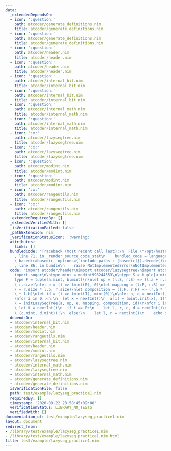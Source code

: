 ```yaml
---
data:
  _extendedDependsOn:
  - icon: ':question:'
    path: atcoder/generate_definitions.nim
    title: atcoder/generate_definitions.nim
  - icon: ':question:'
    path: atcoder/generate_definitions.nim
    title: atcoder/generate_definitions.nim
  - icon: ':question:'
    path: atcoder/header.nim
    title: atcoder/header.nim
  - icon: ':question:'
    path: atcoder/header.nim
    title: atcoder/header.nim
  - icon: ':question:'
    path: atcoder/internal_bit.nim
    title: atcoder/internal_bit.nim
  - icon: ':question:'
    path: atcoder/internal_bit.nim
    title: atcoder/internal_bit.nim
  - icon: ':question:'
    path: atcoder/internal_math.nim
    title: atcoder/internal_math.nim
  - icon: ':question:'
    path: atcoder/internal_math.nim
    title: atcoder/internal_math.nim
  - icon: ':x:'
    path: atcoder/lazysegtree.nim
    title: atcoder/lazysegtree.nim
  - icon: ':x:'
    path: atcoder/lazysegtree.nim
    title: atcoder/lazysegtree.nim
  - icon: ':question:'
    path: atcoder/modint.nim
    title: atcoder/modint.nim
  - icon: ':question:'
    path: atcoder/modint.nim
    title: atcoder/modint.nim
  - icon: ':x:'
    path: atcoder/rangeutils.nim
    title: atcoder/rangeutils.nim
  - icon: ':x:'
    path: atcoder/rangeutils.nim
    title: atcoder/rangeutils.nim
  _extendedRequiredBy: []
  _extendedVerifiedWith: []
  _isVerificationFailed: false
  _pathExtension: nim
  _verificationStatusIcon: ':warning:'
  attributes:
    links: []
  bundledCode: "Traceback (most recent call last):\n  File \"/opt/hostedtoolcache/Python/3.9.6/x64/lib/python3.9/site-packages/onlinejudge_verify/documentation/build.py\"\
    , line 71, in _render_source_code_stat\n    bundled_code = language.bundle(stat.path,\
    \ basedir=basedir, options={'include_paths': [basedir]}).decode()\n  File \"/opt/hostedtoolcache/Python/3.9.6/x64/lib/python3.9/site-packages/onlinejudge_verify/languages/nim.py\"\
    , line 86, in bundle\n    raise NotImplementedError\nNotImplementedError\n"
  code: "import atcoder/header\nimport atcoder/lazysegtree\nimport atcoder/modint\n\
    import sugar\n\ntype mint = modint998244353\n\ntype S = tuple[a:mint, size:int]\n\
    type F = tuple[a:mint, b:mint]\n\nlet op = (l:S, r:S) => (l.a + r.a, l.size +\
    \ r.size)\nlet e = () => (mint(0), 0)\nlet mapping = (l:F, r:S) => (r.a * l.a\
    \ + r.size * l.b, r.size)\nlet composition = (l:F, r:F) => (r.a * l.a, r.b * l.a\
    \ + l.b)\nlet id = () => (mint(1), mint(0))\n\nlet n, q = nextInt()\nvar a = newSeq[S](n)\n\
    \nfor i in 0..<n:\n  let x = nextInt()\n  a[i] = (mint.init(x), 1)\n\nvar seg\
    \ = initLazySegTree(a, op, e, mapping, composition, id)\n\nfor i in 0..<q:\n \
    \ let t = nextInt()\n  if t == 0:\n    let l, r, c, d = nextInt()\n    seg.apply(l..<r,\
    \ (c.mint, d.mint));\n  else:\n    let l, r = nextInt()\n    echo seg.prod(l..<r).a.val()\n"
  dependsOn:
  - atcoder/internal_bit.nim
  - atcoder/header.nim
  - atcoder/modint.nim
  - atcoder/rangeutils.nim
  - atcoder/internal_bit.nim
  - atcoder/header.nim
  - atcoder/modint.nim
  - atcoder/rangeutils.nim
  - atcoder/lazysegtree.nim
  - atcoder/internal_math.nim
  - atcoder/lazysegtree.nim
  - atcoder/internal_math.nim
  - atcoder/generate_definitions.nim
  - atcoder/generate_definitions.nim
  isVerificationFile: false
  path: test/example/lazyseg_practice1.nim
  requiredBy: []
  timestamp: '2020-09-22 23:58:45+09:00'
  verificationStatus: LIBRARY_NO_TESTS
  verifiedWith: []
documentation_of: test/example/lazyseg_practice1.nim
layout: document
redirect_from:
- /library/test/example/lazyseg_practice1.nim
- /library/test/example/lazyseg_practice1.nim.html
title: test/example/lazyseg_practice1.nim
---
```

